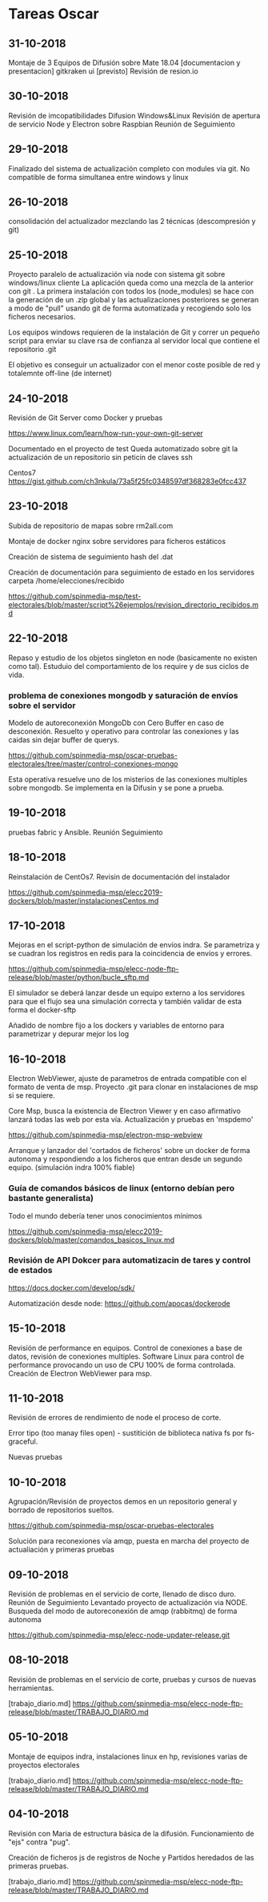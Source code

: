 # Tareas Oscar

## 31-10-2018

Montaje de 3 Equipos de Difusión sobre Mate 18.04
[documentacion y presentacion] gitkraken ui
[previsto] Revisión de resion.io

## 30-10-2018

Revisión de imcopatibilidades Difusion Windows&Linux
Revisión de apertura de servicio
Node y Electron sobre Raspbian
Reunión de Seguimiento



## 29-10-2018

Finalizado del sistema de actualización completo con modules vía git.
No compatible de forma simultanea entre windows y linux

## 26-10-2018

consolidación del actualizador mezclando las 2 técnicas (descompresión y git)



## 25-10-2018

Proyecto paralelo de actualización vía node con sistema git sobre windows/linux cliente
La aplicación queda como una mezcla de la anterior con git
.
La primera instalación con todos los (node_modules) se hace con la generación de un .zip global y las actualizaciones posteriores se generan a modo de "pull" usando git de forma automatizada y recogiendo solo los ficheros necesarios.

Los equipos windows requieren de la instalación de Git y correr un pequeño script para enviar su clave rsa de confianza al servidor local que contiene el repositorio .git

El objetivo es conseguir un actualizador con el menor coste posible de red y totalemnte off-line (de internet)


## 24-10-2018

Revisión de Git Server como Docker y pruebas

https://www.linux.com/learn/how-run-your-own-git-server

Documentado en el proyecto de test
Queda automatizado sobre git la actualización de un repositorio sin peticin de claves ssh

Centos7
https://gist.github.com/ch3nkula/73a5f25fc0348597df368283e0fcc437


## 23-10-2018

Subida de repositorio de mapas sobre rm2all.com

Montaje de docker nginx sobre servidores para ficheros estáticos

Creación de sistema de seguimiento hash del .dat

Creación de documentación para seguimiento de estado en los servidores carpeta /home/elecciones/recibido

https://github.com/spinmedia-msp/test-electorales/blob/master/script%26ejemplos/revision_directorio_recibidos.md


## 22-10-2018

Repaso y estudio de los objetos singleton en node (basicamente no existen como tal).
Estuduio del comportamiento de los require y de sus ciclos de vida.

### problema de conexiones mongodb y saturación de envíos sobre el servidor
Modelo de autoreconexión MongoDb con Cero Buffer en caso de desconexión.
Resuelto y operativo para controlar las conexiones y las caidas sin dejar buffer de querys.

https://github.com/spinmedia-msp/oscar-pruebas-electorales/tree/master/control-conexiones-mongo

Esta operativa resuelve uno de los misterios de las conexiones multiples sobre mongodb.
Se implementa en la Difusin y se pone a prueba.

## 19-10-2018
pruebas fabric y Ansible.
Reunión Seguimiento

## 18-10-2018
Reinstalación de CentOs7. Revisin de documentación del instalador

  https://github.com/spinmedia-msp/elecc2019-dockers/blob/master/instalacionesCentos.md

## 17-10-2018
Mejoras en el script-python de simulación de envíos indra.
Se parametriza y se cuadran los registros en redis para la coincidencia de envíos y errores.

  https://github.com/spinmedia-msp/elecc-node-ftp-release/blob/master/python/bucle_sftp.md

El simulador se deberá lanzar desde un equipo externo a los servidores para que el flujo sea una simulación correcta y también validar de esta forma el docker-sftp

Añadido de nombre fijo a los dockers y variables de entorno para parametrizar y depurar mejor los log

## 16-10-2018
Electron WebViewer, ajuste de parametros de entrada compatible con el formato de venta de msp. Proyecto .git para clonar en instalaciones de msp si se requiere.

Core Msp, busca la existencia de Electron Viewer y en caso afirmativo lanzará todas las web por esta vía.
Actualización y pruebas en 'mspdemo'

https://github.com/spinmedia-msp/electron-msp-webview

Arranque y lanzador del 'cortados de ficheros' sobre un docker de forma autonoma y respondiendo a los ficheros que entran desde un segundo equipo. (simulación indra 100% fiable)

### Guía de comandos básicos de linux (entorno debían pero bastante generalista)
Todo el mundo debería tener unos conocimientos mínimos

https://github.com/spinmedia-msp/elecc2019-dockers/blob/master/comandos_basicos_linux.md

### Revisión de API Dokcer para automatizacin de tares y control de estados

https://docs.docker.com/develop/sdk/

Automatización desde node:
https://github.com/apocas/dockerode

## 15-10-2018
Revisión de performance en equipos. Control de conexiones a base de datos, revisión de conexiones multiples. Software Linux para control de performance provocando un uso de CPU 100% de forma controlada.
Creación de Electron WebViewer para msp.

## 11-10-2018
Revisión de errores de rendimiento de node el proceso de corte.

Error tipo (too manay files open) - sustitición de biblioteca nativa fs por fs-graceful.

Nuevas pruebas

## 10-10-2018
Agrupación/Revisión de proyectos demos en un repositorio general y borrado de repositorios sueltos.

https://github.com/spinmedia-msp/oscar-pruebas-electorales

Solución para reconexiones vía amqp, puesta en marcha del proyecto de actualiación y primeras pruebas

## 09-10-2018
Revisión de problemas en el servicio de corte, llenado de disco duro.
Reunión de Seguimiento
Levantado proyecto de actualización via NODE.
Busqueda del modo de autoreconexión de amqp (rabbitmq) de forma autonoma

https://github.com/spinmedia-msp/elecc-node-updater-release.git

## 08-10-2018
Revisión de problemas en el servicio de corte, pruebas y cursos de nuevas herramientas.

[trabajo_diario.md]
https://github.com/spinmedia-msp/elecc-node-ftp-release/blob/master/TRABAJO_DIARIO.md

## 05-10-2018
Montaje de equipos indra, instalaciones linux en hp, revisiones varias de proyectos electorales

[trabajo_diario.md]
https://github.com/spinmedia-msp/elecc-node-ftp-release/blob/master/TRABAJO_DIARIO.md

## 04-10-2018
Revisión con Maria de estructura básica de la difusión. Funcionamiento de "ejs" contra "pug".

Creación de ficheros js de registros de Noche y Partidos heredados de las primeras pruebas.

[trabajo_diario.md]
https://github.com/spinmedia-msp/elecc-node-ftp-release/blob/master/TRABAJO_DIARIO.md
